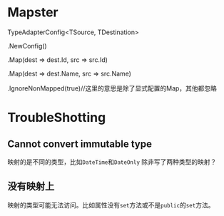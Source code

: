 # Mapster

TypeAdapterConfig\<TSource, TDestination\>

.NewConfig()

.Map(dest =\> dest.Id, src =\> src.Id)

.Map(dest =\> dest.Name, src =\> src.Name)

.IgnoreNonMapped(true)//这里的意思是除了显式配置的Map，其他都忽略

# TroubleShotting

## Cannot convert immutable type
映射的是不同的类型，比如`DateTime`和`DateOnly` 除非写了两种类型的映射？

## 没有映射上
映射的类型可能无法访问。比如属性没有`set`方法或不是`public`的`set`方法。

